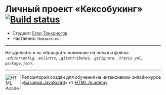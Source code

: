 # Личный проект «Кексобукинг» [![Build status][travis-image]][travis-url]

* Студент: [Егор Тонконогов](https://up.htmlacademy.ru/javascript/9/user/23901).
* Наставник: `Неизвестно`.

---

_Не удаляйте и не обращайте внимание на папки и файлы:_<br>
_`.editorconfig`, `.eslintrc`, `.gitattributes`, `.gitignore`, `.travis.yml`, `package.json`._

---

<a href="https://htmlacademy.ru/intensive/javascript"><img align="left" width="50" height="50" title="HTML Academy" src="https://up.htmlacademy.ru/static/img/intensive/javascript/logo-for-github.svg"></a>

Репозиторий создан для обучения на интенсивном онлайн‑курсе «[Базовый JavaScript](https://htmlacademy.ru/intensive/javascript)» от [HTML Academy](https://htmlacademy.ru).

[travis-image]: https://travis-ci.org/htmlacademy-javascript/23901-keksobooking.svg?branch=master
[travis-url]: https://travis-ci.org/htmlacademy-javascript/23901-keksobooking
